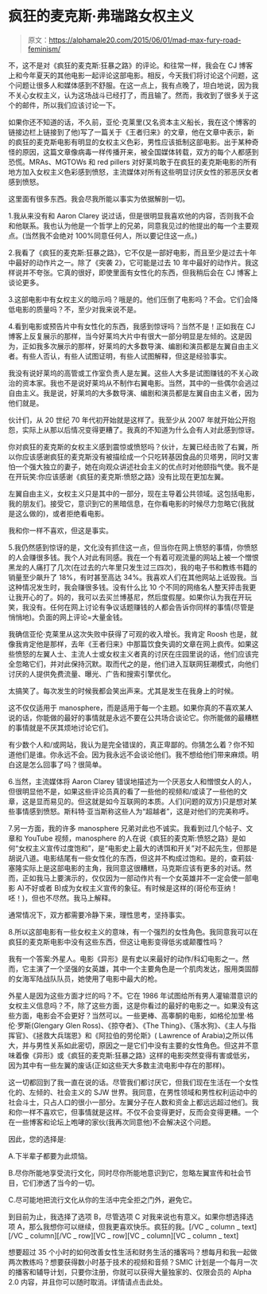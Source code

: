 # 疯狂的麦克斯·弗瑞路女权主义

> 原文：<https://alphamale20.com/2015/06/01/mad-max-fury-road-feminism/>

不，这不是对《疯狂的麦克斯:狂暴之路》的评论。和往常一样，我会在 CJ 博客上和今年夏天的其他电影一起评论这部电影。相反，今天我们将讨论这个问题，这个问题让很多人和媒体感到不舒服。在这一点上，我有点晚了，坦白地说，因为我不关心女权主义，认为这场战斗已经打了，而且输了。然而，我收到了很多关于这个的邮件，所以我们应该讨论一下。

如果你还不知道的话，不久前，亚伦·克莱里(又名资本主义船长，我在这个博客的链接边栏上链接到了他)写了一篇关于《王者归来》的文章，他在文章中表示，新的疯狂的麦克斯电影有明显的女权主义色彩，男性应该抵制这部电影。出于某种奇怪的原因，这篇文章像病毒一样传播开来，被全国媒体转载，双方的每个人都感到恐慌。MRAs、MGTOWs 和 red pillers 对好莱坞敢于在疯狂的麦克斯电影的所有地方加入女权主义色彩感到愤怒，主流媒体对所有这些明显讨厌女性的邪恶厌女者感到愤怒。

这里面有很多东西。我会尽我所能以事实为依据解剖一切。

1.我从来没有和 Aaron Clarey 说过话，但是很明显我喜欢他的内容，否则我不会和他联系。我也认为他是一个哲学上的兄弟，同意我见过的他提出的每一个主要观点。(当然我不会绝对 100%同意任何人，所以要记住这一点。)

2.我看了《疯狂的麦克斯:狂暴之路》，它不仅是一部好电影，而且至少是过去十年中最好的动作片之一。除了《突袭 2》，它可能是过去 10 年中最好的动作片。我这样说并不夸张。它真的很好，即使里面有女性化的东西，但我稍后会在 CJ 博客上谈论更多。

3.这部电影中有女权主义的暗示吗？哦是的。他们压倒了电影吗？不会。它们会降低电影的质量吗？不，至少对我来说不是。

4.看到电影或预告片中有女性化的东西，我感到惊讶吗？当然不是！正如我在 CJ 博客上反复展示的那样，当今好莱坞大片中有很大一部分明显是左倾的。这是因为，正如我多次展示的那样，好莱坞的大多数导演、编剧和演员都是左翼自由主义者。有些人否认，有些人试图证明，有些人试图解释，但这是经验事实。

我没有说好莱坞的高管或工作室负责人是左翼。这些人大多是试图赚钱的不关心政治的资本家。我也不是说好莱坞从不制作右翼电影。当然，其中的一些偶尔会逃过自由主义。我是说，好莱坞的大多数导演、编剧和演员都是左翼自由主义者，因为他们就是。

伙计们，从 20 世纪 70 年代初开始就是这样了。我至少从 2007 年就开始公开抱怨，实际上从那以后情况变得更糟了。我真的不知道为什么会有人对此感到惊讶。

你对疯狂的麦克斯的女权主义感到震惊或愤怒吗？伙计，左翼已经击败了右翼，所以你应该感谢疯狂的麦克斯没有被描绘成一个只吃转基因食品的贝塔男，同时又害怕一个强大独立的妻子，她在向观众讲述社会主义的优点时对他颐指气使。我不是在开玩笑:你应该感谢《疯狂的麦克斯:愤怒之路》没有比现在更加左翼。

左翼自由主义，女权主义只是其中的一部分，现在主导着公共领域。这包括电影，我的朋友们。接受它，意识到它的黑暗信息，在你看电影的时候尽力忽略它(我就是这么做的)，或者拒绝看电影。

我和你一样不喜欢，但这是事实。

5.我仍然感到惊讶的是，文化没有抓住这一点，但当你在网上愤怒的事情，你愤怒的人会赚很多钱。我个人对此有同感。我在一个有着可观流量的网站上被一个憎恨黑龙的人痛打了几次(在过去的六年里只发生过三四次)，我的电子书和教练书籍的销量至少飙升了 18%，有时甚至高达 34%。我喜欢人们在其他网站上诋毁我。当这种情况发生时，我会赚很多钱。没有什么比 10 个不同的网络名人整天抨击我更让我开心的了。妈的，我可以去买兰博基尼，然后度假屋。如果你认为我在开玩笑，我没有。任何在网上讨论有争议话题赚钱的人都会告诉你同样的事情(尽管是悄悄地)。负面的网上评论=大量金钱。

我确信亚伦·克莱里从这次失败中获得了可观的收入增长。我肯定 Roosh 也是，就像我肯定他是那样，去年《王者归来》中那篇饮食失调的文章在网上疯传。如果这些愤怒的左翼人士、主流人士或女权主义者真的讨厌在庄园里说的话，他们应该完全忽略它们，并对此保持沉默。取而代之的是，他们进入互联网狂潮模式，向他们讨厌的人提供免费流量、曝光、广告和搜索引擎优化。

太搞笑了。每次发生的时候我都会笑出声来。尤其是发生在我身上的时候。

这不仅仅适用于 manosphere，而是适用于每一个主题。如果你真的不喜欢某人说的话，你能做的最好的事情就是永远不要在公共场合谈论它。你所能做的最糟糕的事情就是不厌其烦地讨论它们。

有少数个人和/或网站，我认为是完全错误的，真正卑鄙的。你猜怎么着？你不知道他们是谁。你永远不会。因为我永远不会谈论他们。我不想给他们带来麻烦。明白这是怎么回事了吗？很简单。

6.当然，主流媒体将 Aaron Clarey 错误地描述为一个厌恶女人和憎恨女人的人，但很明显他不是，如果这些评论员真的看了一些他的视频和/或读了一些他的文章，这是显而易见的。但这就是如今互联网的本质。人们(问题的双方)只是想对某些事情感到愤怒。斯科特·亚当斯称这些人为“超越者”，这是对他们的完美称呼。

7.另一方面，我的许多 manosphere 兄弟对此也不诚实。我看到过几个帖子、文章和 YouTube 视频，manosphere 的人在说《疯狂的麦克斯:愤怒之路》是如何“女权主义宣传过度饱和”，是“电影史上最大的诱饵和开关”对不起先生，但那是胡说八道。电影结尾有一些女性化的东西，但这并不构成过饱和。是的，查莉兹·塞隆实际上是这部电影的主角，我同意这很糟糕，马克斯应该有更多的对话。然而，正如我马上要演示的，仅仅因为一部动作片有一个女英雄并不一定会使一部电影 A)不好或者 B)成为女权主义宣传的象征。有时候是这样的(哥伦布亚纳！呸！)，但也不尽然。我马上解释。

通常情况下，双方都需要冷静下来，理性思考，坚持事实。

8.所以这部电影有一些女权主义的意味，有一个强烈的女性角色。我同意我可以在疯狂的麦克斯电影中没有这些东西，但这让电影变得低劣或颠覆性吗？

我有一个答案:外星人。电影《异形》是有史以来最好的动作/科幻电影之一。然而，它主演了一个坚强的女英雄，其中一个主要角色是一个肌肉发达，服用类固醇的女海军陆战队队员，她使用了电影中最大的枪。

外星人是因为这些方面才烂的吗？不。它在 1986 年试图给所有男人灌输潜意识的女权主义信息吗？不，除了这些方面，这是你看过的最好的电影之一。如果没有这些方面，电影会不会更好？当然可以。一些更棒、高睾酮的电影，如格伦加里·格伦·罗斯(Glengary Glen Ross)、《掠夺者》、《The Thing》、《落水狗》、《主人与指挥官》、《拯救大兵瑞恩》和《阿拉伯的劳伦斯》( Lawrence of Arabia)之所以伟大，并与男性关系如此密切，原因之一是它们中没有主要的女性角色。但这并不意味着像《异形》或《疯狂的麦克斯:狂暴之路》这样的电影突然变得有害或低劣，因为其中有一些左翼的废话(正如这些天大多数主流电影中存在的那样)。

这一切都回到了我一直在说的话。尽管我们都讨厌它，但我们现在生活在一个女性化的、左倾的、社会主义的 SJW 世界。我同意，在男性领域和男性权利运动中的社会斗士，只占人口的很小一部分。左翼分子在人数和资金上都远远超过他们。我和你一样不喜欢它，但事情就是这样。不仅不会变得更好，反而会变得更糟。一个在一些博客和论坛上咆哮的家伙(我再次同意他)不会解决这个问题。

因此，您的选择是:

A.下半辈子都要为此烦恼。

B.尽你所能地享受流行文化，同时尽你所能地意识到它，忽略左翼宣传和社会节目，它们渗透了当今的一切。

C.尽可能地把流行文化从你的生活中完全拒之门外，避免它。

到目前为止，我选择了选项 B，尽管选项 C 对我来说也有意义。如果你想选择选项 A，那么我想你可以继续，但我更喜欢快乐。疯狂的我。[/VC _ column _ text][/VC _ column][/VC _ row][VC _ row][VC _ column][VC _ column _ text]

想要超过 35 个小时的如何改善女性生活和财务生活的播客吗？想每月和我一起做两次教练吗？想要获得数小时基于技术的视频和音频？SMIC 计划是一个每月一次的播客和辅导计划，只要你注册，你就可以获得大量独家的、仅限会员的 Alpha 2.0 内容，并且你可以随时取消。详情请点击此处。